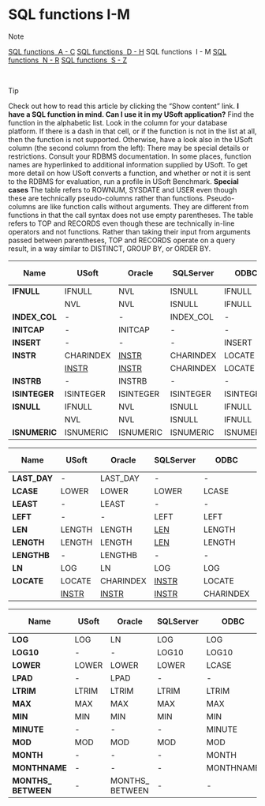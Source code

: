 # SQL functions I-M

> [!NOTE]
> [SQL functions  A - C](/docs/Modeller%20and%20Rules%20Engine/SQL%20functions/SQL%20functions%20AC.md)
> [SQL functions  D - H](/docs/Modeller%20and%20Rules%20Engine/SQL%20functions/SQL%20functions%20DH.md)
> SQL functions  I - M
> [SQL functions  N - R](/docs/Modeller%20and%20Rules%20Engine/SQL%20functions/SQL%20functions%20NR.md)
> [SQL functions  S - Z](/docs/Modeller%20and%20Rules%20Engine/SQL%20functions/SQL%20functions%20SZ.md)

 

> [!TIP]
> Check out how to read this article by clicking the “Show content” link.
> **I have a SQL function in mind. Can I use it in my USoft application?** 
Find the function in the alphabetic list. Look in the column for your database platform. If there is a dash in that cell, or if the function is not in the list at all, then the function is not supported.
> Otherwise, have a look also in the USoft column (the second column from the left):
> There may be special details or restrictions. Consult your RDBMS documentation. In some places, function names are hyperlinked to additional information supplied by USoft.
> To get more detail on how USoft converts a function, and whether or not it is sent to the RDBMS for evaluation, run a profile in USoft Benchmark.
> **Special cases**
The table refers to ROWNUM, SYSDATE and USER even though these are technically pseudo-columns rather than functions. Pseudo-columns are like function calls without arguments. They are different from functions in that the call syntax does not use empty parentheses.
The table refers to TOP and RECORDS even though these are technically in-line operators and not functions. Rather than taking their input from arguments passed between parentheses, TOP and RECORDS operate on a query result, in a way similar to DISTINCT, GROUP BY, or ORDER BY.

|**Name**|**USoft**|**Oracle**|**SQLServer**|**ODBC**|**JDBCY, Derby**|
|--------|--------|--------|--------|--------|--------|
|**IFNULL**|IFNULL  |NVL     |ISNULL  |IFNULL  |COALESCE|
|        |NVL     |NVL     |ISNULL  |IFNULL  |COALESCE|
|**INDEX_COL**|-       |-       |INDEX_COL|-       |-       |
|**INITCAP**|-       |INITCAP |-       |-       |-       |
|**INSERT**|-       |-       |-       |INSERT  |-       |
|**INSTR**|CHARINDEX|[INSTR](/docs/Modeller%20and%20Rules%20Engine/SQL%20functions/INSTR.md)|CHARINDEX|LOCATE  |[INSTR](/docs/Modeller%20and%20Rules%20Engine/SQL%20functions/INSTR.md)|
|        |[INSTR](/docs/Modeller%20and%20Rules%20Engine/SQL%20functions/INSTR.md)|[INSTR](/docs/Modeller%20and%20Rules%20Engine/SQL%20functions/INSTR.md)|CHARINDEX|LOCATE  |[INSTR](/docs/Modeller%20and%20Rules%20Engine/SQL%20functions/INSTR.md)|
|**INSTRB**|-       |INSTRB  |-       |-       |INSTRB  |
|**ISINTEGER**|ISINTEGER|ISINTEGER|ISINTEGER|ISINTEGER|ISINTEGER|
|**ISNULL**|IFNULL  |NVL     |ISNULL  |IFNULL  |COALESCE|
|        |NVL     |NVL     |ISNULL  |IFNULL  |COALESCE|
|**ISNUMERIC**|ISNUMERIC|ISNUMERIC|ISNUMERIC|ISNUMERIC|ISNUMERIC|



|**Name**|**USoft**|**Oracle**|**SQLServer**|**ODBC**|**JDBCY, Derby**|
|--------|--------|--------|--------|--------|--------|
|**LAST_DAY**|-       |LAST_DAY|-       |-       |LAST_DAY|
|**LCASE**|LOWER   |LOWER   |LOWER   |LCASE   |LOWER   |
|**LEAST**|-       |LEAST   |-       |-       |-       |
|**LEFT**|-       |-       |LEFT    |LEFT    |-       |
|**LEN** |LENGTH  |LENGTH  |[LEN](/docs/Modeller%20and%20Rules%20Engine/SQL%20functions/DATALENGTH%20LEN.md)|LENGTH  |LENGTH  |
|**LENGTH**|LENGTH  |LENGTH  |[LEN](/docs/Modeller%20and%20Rules%20Engine/SQL%20functions/DATALENGTH%20LEN.md)|LENGTH  |LENGTH  |
|**LENGTHB**|-       |LENGTHB |-       |-       |LENGTHB |
|**LN**  |LOG     |LN      |LOG     |LOG     |LN      |
|**LOCATE**|LOCATE  |CHARINDEX|[INSTR](/docs/Modeller%20and%20Rules%20Engine/SQL%20functions/INSTR.md)|LOCATE  |LOCATE  |
|        |[INSTR](/docs/Modeller%20and%20Rules%20Engine/SQL%20functions/INSTR.md)|[INSTR](/docs/Modeller%20and%20Rules%20Engine/SQL%20functions/INSTR.md)|[INSTR](/docs/Modeller%20and%20Rules%20Engine/SQL%20functions/INSTR.md)|CHARINDEX|LOCATE  |



|**Name**|**USoft**|**Oracle**|**SQLServer**|**ODBC**|**JDBCY, Derby**|
|--------|--------|--------|--------|--------|--------|
|**LOG** |LOG     |LN      |LOG     |LOG     |LN      |
|**LOG10**|-       |-       |LOG10   |LOG10   |LOG10   |
|**LOWER**|LOWER   |LOWER   |LOWER   |LCASE   |LOWER   |
|**LPAD**|-       |LPAD    |-       |-       |LPAD    |
|**LTRIM**|LTRIM   |LTRIM   |LTRIM   |LTRIM   |LTRIM   |
|**MAX** |MAX     |MAX     |MAX     |MAX     |MAX     |
|**MIN** |MIN     |MIN     |MIN     |MIN     |MIN     |
|**MINUTE**|-       |-       |-       |MINUTE  |-       |
|**MOD** |MOD     |MOD     |MOD     |MOD     |MOD     |
|**MONTH**|-       |-       |-       |MONTH   |MONTH   |
|**MONTHNAME**|-       |-       |-       |MONTHNAME|-       |
|**MONTHS_			BETWEEN**|-       |MONTHS_<br/>			BETWEEN|-       |-       |MONTHS_<br/>			BETWEEN|